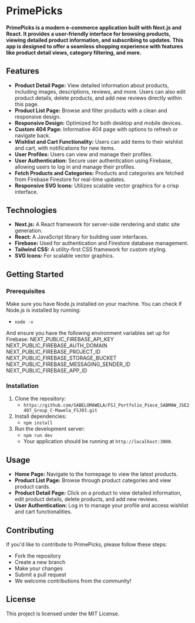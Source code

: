 # PrimePicks
#### PrimePicks is a modern e-commerce application built with Next.js and React. It provides a user-friendly interface for browsing products, viewing detailed product information, and subscribing to updates. This app is designed to offer a seamless shopping experience with features like product detail views, category filtering, and more.

## Features
- **Product Detail Page:** View detailed information about products, including images, descriptions, reviews, and more. Users can also edit product details, delete products, and add new reviews directly within this page.
- **Product List Page:** Browse and filter products with a clean and responsive design.
- **Responsive Design:** Optimized for both desktop and mobile devices.
- **Custom 404 Page:** Informative 404 page with options to refresh or navigate back.
- **Wishlist and Cart Functionality:** Users can add items to their wishlist and cart, with notifications for new items.
- **User Profiles:** Users can view and manage their profiles.
- **User Authentication:** Secure user authentication using Firebase, allowing users to log in and manage their profiles.
- **Fetch Products and Categories:** Products and categories are fetched from Firebase Firestore for real-time updates.
- **Responsive SVG Icons:** Utilizes scalable vector graphics for a crisp interface.

## Technologies
- **Next.js:** A React framework for server-side rendering and static site generation.
- **React:** A JavaScript library for building user interfaces.
- **Firebase:** Used for authentication and Firestore database management.
- **Tailwind CSS:** A utility-first CSS framework for custom styling.
- **SVG Icons:** For scalable vector graphics.

## Getting Started
### Prerequisites
Make sure you have Node.js installed on your machine. You can check if Node.js is installed by running:
- `node -v`

And ensure you have the following environment variables set up for Firebase:
NEXT_PUBLIC_FIREBASE_API_KEY
NEXT_PUBLIC_FIREBASE_AUTH_DOMAIN
NEXT_PUBLIC_FIREBASE_PROJECT_ID
NEXT_PUBLIC_FIREBASE_STORAGE_BUCKET
NEXT_PUBLIC_FIREBASE_MESSAGING_SENDER_ID
NEXT_PUBLIC_FIREBASE_APP_ID


### Installation
1. Clone the repository:
   - `https://github.com/SABELOMAWELA/FSJ_Portfolio_Piece_SABMAW_JSE2407_Group_C-Mawela_FSJ03.git`
2. Install dependencies:
   - `npm install`
3. Run the development server:
   - `npm run dev`
   - Your application should be running at `http://localhost:3000`.

## Usage
- **Home Page:** Navigate to the homepage to view the latest products.
- **Product List Page:** Browse through product categories and view product cards.
- **Product Detail Page:** Click on a product to view detailed information, edit product details, delete products, and add new reviews.
- **User Authentication:** Log in to manage your profile and access wishlist and cart functionalities.

## Contributing
If you'd like to contribute to PrimePicks, please follow these steps:
- Fork the repository
- Create a new branch
- Make your changes
- Submit a pull request
- We welcome contributions from the community!

## License
This project is licensed under the MIT License.
